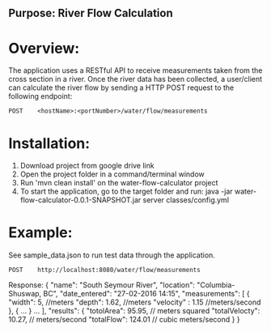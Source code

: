 ## Purpose: River Flow Calculation

# Overview:
The application uses a RESTful API to receive measurements taken from the cross section in a river.
Once the river data has been collected, a user/client can calculate the river flow by sending 
a HTTP POST request to the following endpoint:

	POST    <hostName>:<portNumber>/water/flow/measurements
	
# Installation:

1.	Download project from google drive link
2.	Open the project folder in a command/terminal window
2.  Run 'mvn clean install' on the water-flow-calculator project
4. 	To start the application, go to the target folder and run:
	java -jar water-flow-calculator-0.0.1-SNAPSHOT.jar server classes/config.yml

# Example:

See sample_data.json to run test data through the application.

	POST    http://localhost:8080/water/flow/measurements

Response:
{
  "name": "South Seymour River",
  "location": "Columbia-Shuswap, BC",
  "date_entered": "27-02-2016 14:15",
  "measurements": [
    {
            "width": 5,			//meters
	        "depth": 1.62,		//meters
	        "velocity" : 1.15	//meters/second
    },
	{ 
		...
	}
	...
  ],
  "results": {
    "totolArea": 95.95,		// meters squared
    "totalVelocty": 10.27,	// meters/second
    "totalFlow": 124.01		// cubic meters/second
  }
}
